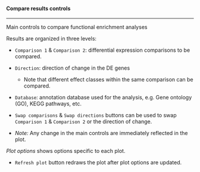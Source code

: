 #### Compare results controls
-----------------------------

Main controls to compare functional enrichment analyses

Results are organized in three levels:
- `Comparison 1` & `Comparison 2`: differential expression comparisons to be compared.
- `Direction`: direction of change in the DE genes
  - Note that different effect classes within the same comparison can be compared.
- `Database`: annotation database used for the analysis,
  e.g. Gene ontology (GO), KEGG pathways, etc.
- `Swap comparisons` & `Swap directions` buttons can be used to swap
  `Comparison 1` & `Comparison 2` or the direction of change.

- *Note:* Any change in the main controls are immediately reflected
  in the plot.

*Plot options* shows options specific to each plot.
- `Refresh plot` button redraws the plot after plot options are updated.
